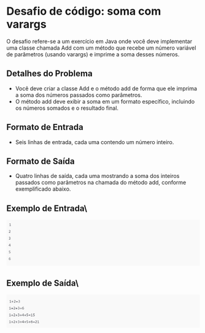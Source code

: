 # Desafio de código: soma com varargs

O desafio refere-se a um exercício em Java onde você deve implementar uma classe chamada Add com um método que recebe um número variável de parâmetros (usando varargs) e imprime a soma desses números.

## Detalhes do Problema
- Você deve criar a classe Add e o método add de forma que ele imprima a soma dos números passados como parâmetros.
- O método add deve exibir a soma em um formato específico, incluindo os números somados e o resultado final.

## Formato de Entrada
- Seis linhas de entrada, cada uma contendo um número inteiro.

## Formato de Saída
- Quatro linhas de saída, cada uma mostrando a soma dos inteiros passados como parâmetros na chamada do método add, conforme exemplificado abaixo.

## Exemplo de Entrada\
![imagens/img1.png](imagens/img1.png)

## Exemplo de Saída\
![imagens/img2.png](imagens/img2.png)


